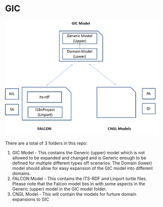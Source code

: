 GIC
===
![alt-tag](https://raw.githubusercontent.com/CNGL-repo/GIC/master/currentDiagramofFolders.png?token=497801__eyJzY29wZSI6IlJhd0Jsb2I6Q05HTC1yZXBvL0dJQy9tYXN0ZXIvY3VycmVudERpYWdyYW1vZkZvbGRlcnMucG5nIiwiZXhwaXJlcyI6MTM5OTM5MjIzOX0%3D--79eab08e2d8b2e97c77d4c6114d0ed3f6abc945d)

There are a total of 3 folders in this repo:

1. GIC Model - This contains the Generic (upper) model which is not allowed to be expanded and changed and is Generic enough to be defined for multiple different types off scenarios. The Domain (lower) model should allow for easy expansion of the GIC model into different domains.
2. FALCON Model - This contains the ITS-RDF and Linport turtle files. Please note that the Falcon model ties in with some aspects in the Generic (upper) model in the GIC model folder.
3. CNGL Model -  This will contain the models for furture domain expansions to GIC
